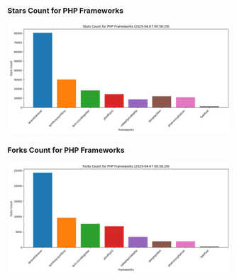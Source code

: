 ### Stars Count for PHP Frameworks

![Stars Chart](./archive/charts/20250407005629_stars_count.png)

### Forks Count for PHP Frameworks

![Forks Chart](./archive/charts/20250407005629_forks_count.png)


